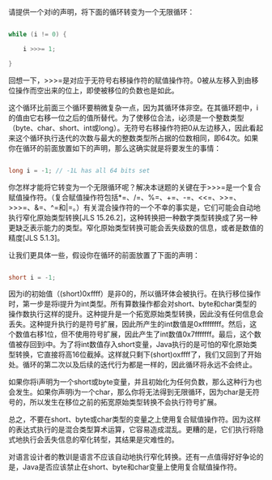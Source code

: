 请提供一个对i的声明，将下面的循环转变为一个无限循环： 
```java  
while (i != 0) {
    i >>>= 1;
}
```
回想一下，>>>=是对应于无符号右移操作符的赋值操作符。0被从左移入到由移位操作而空出来的位上，即使被移位的负数也是如此。 
这个循环比前面三个循环要稍微复杂一点，因为其循环体非空。在其循环题中，i的值由它右移一位之后的值所替代。为了使移位合法，i必须是一个整数类型（byte、char、short、int或long）。无符号右移操作符把0从左边移入，因此看起来这个循环执行迭代的次数与最大的整数类型所占据的位数相同，即64次。如果你在循环的前面放置如下的声明，那么这确实就是将要发生的事情： 
```java  
long i = -1; // -1L has all 64 bits set
```
你怎样才能将它转变为一个无限循环呢？解决本谜题的关键在于>>>=是一个复合赋值操作符。（复合赋值操作符包括*=、/=、%=、+=、-=、<<=、>>=、>>>=、&=、^=和|=。）有关混合操作符的一个不幸的事实是，它们可能会自动地执行窄化原始类型转换[JLS 15.26.2]，这种转换把一种数字类型转换成了另一种更缺乏表示能力的类型。窄化原始类型转换可能会丢失级数的信息，或者是数值的精度[JLS 5.1.3]。 
让我们更具体一些，假设你在循环的前面放置了下面的声明： 
```java  
short i = -1;
```
因为i的初始值（(short)0xffff）是非0的，所以循环体会被执行。在执行移位操作时，第一步是将i提升为int类型。所有算数操作都会对short、byte和char类型的操作数执行这样的提升。这种提升是一个拓宽原始类型转换，因此没有任何信息会丢失。这种提升执行的是符号扩展，因此所产生的int数值是0xffffffff。然后，这个数值右移1位，但不使用符号扩展，因此产生了int数值0x7fffffff。最后，这个数值被存回到i中。为了将int数值存入short变量，Java执行的是可怕的窄化原始类型转换，它直接将高16位截掉。这样就只剩下(short)oxffff了，我们又回到了开始处。循环的第二次以及后续的迭代行为都是一样的，因此循环将永远不会终止。 
如果你将i声明为一个short或byte变量，并且初始化为任何负数，那么这种行为也会发生。如果你声明i为一个char，那么你将无法得到无限循环，因为char是无符号的，所以发生在移位之前的拓宽原始类型转换不会执行符号扩展。 
总之，不要在short、byte或char类型的变量之上使用复合赋值操作符。因为这样的表达式执行的是混合类型算术运算，它容易造成混乱。更糟的是，它们执行将隐式地执行会丢失信息的窄化转型，其结果是灾难性的。 
对语言设计者的教训是语言不应该自动地执行窄化转换。还有一点值得好好争论的是，Java是否应该禁止在short、byte和char变量上使用复合赋值操作符。